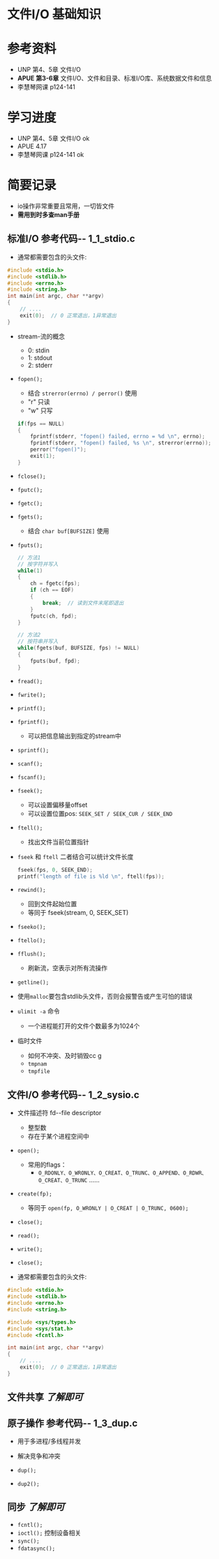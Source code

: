 <!--
 * @Author: yao fanghao
 * @Date: 2023-04-20 22:20:30
 * @LastEditTime: 2023-04-23 14:27:24
 * @LastEditors: yao fanghao
-->
# 文件I/O 基础知识

# 参考资料

* UNP 第4、5章 文件I/O
* **APUE 第3-6章** 文件I/O、文件和目录、标准I/O库、系统数据文件和信息
* 李慧琴网课 p124-141

# 学习进度

* UNP 第4、5章 文件I/O ok
* APUE 4.17
* 李慧琴网课 p124-141 ok

# 简要记录

* io操作非常重要且常用，一切皆文件
* **需用到时多查man手册**

## 标准I/O 参考代码-- 1_1_stdio.c

* 通常都需要包含的头文件:

```C
#include <stdio.h>
#include <stdlib.h>
#include <errno.h>
#include <string.h>
int main(int argc, char **argv)
{
    // ....
    exit(0);  // 0 正常退出，1异常退出
}
```

* stream-流的概念
  * 0: stdin
  * 1: stdout
  * 2: stderr

* ```fopen();```
  * 结合 ```strerror(errno) / perror()``` 使用
  * "r" 只读
  * "w" 只写

  ```C
  if(fps == NULL)
  {
      fprintf(stderr, "fopen() failed, errno = %d \n", errno);
      fprintf(stderr, "fopen() failed, %s \n", strerror(errno)); 
      perror("fopen()");
      exit(1);
  }
  ```

* ```fclose();```

* ```fputc();```
* ```fgetc();```
* ```fgets();```
  * 结合 ```char buf[BUFSIZE]``` 使用
* ```fputs();```

    ```C
    // 方法1
    // 按字符并写入    
    while(1)
    {
        ch = fgetc(fps);
        if (ch == EOF)
        {
            break;  // 读到文件末尾即退出
        }
        fputc(ch, fpd);
    }

    // 方法2
    // 按符串并写入
    while(fgets(buf, BUFSIZE, fps) != NULL)
    {
        fputs(buf, fpd);
    }
    ```

* ```fread();```
* ```fwrite();```
  
* ```printf();```  
* ```fprintf();```
  * 可以把信息输出到指定的stream中
* ```sprintf();```
* ```scanf();```
* ```fscanf();```

* ```fseek();```
  * 可以设置偏移量offset
  * 可以设置位置pos: ```SEEK_SET / SEEK_CUR / SEEK_END```
* ```ftell();```
  * 找出文件当前位置指针
* ```fseek``` 和 ```ftell``` 二者结合可以统计文件长度

  ```C
  fseek(fps, 0, SEEK_END);
  printf("length of file is %ld \n", ftell(fps));
  ```

* ```rewind();```
  * 回到文件起始位置
  * 等同于 fseek(stream, 0, SEEK_SET)

* ```fseeko();```
* ```ftello();```

* ```fflush();```
  * 刷新流，空表示对所有流操作

* ```getline();```

* 使用```malloc```要包含stdlib头文件，否则会报警告或产生可怕的错误
  
* ```ulimit -a``` 命令
  * 一个进程能打开的文件个数最多为1024个

* 临时文件
  * 如何不冲突、及时销毁cc g
  * ```tmpnam```
  * ```tmpfile```

## 文件I/O 参考代码-- 1_2_sysio.c

* 文件描述符 fd--file descriptor
  * 整型数
  * 存在于某个进程空间中

* ```open();```
  * 常用的flags：
    * ```O_RDONLY、O_WRONLY、O_CREAT、O_TRUNC、O_APPEND、O_RDWR、O_CREAT、O_TRUNC``` ......
* ```create(fp);```
  * 等同于 ```open(fp, O_WRONLY | O_CREAT | O_TRUNC, 0600);```

* ```close();```

* ```read();```
* ```write();```
* ```close();```
  
* 通常都需要包含的头文件:

```C
#include <stdio.h>
#include <stdlib.h>
#include <errno.h>
#include <string.h>

#include <sys/types.h>
#include <sys/stat.h>
#include <fcntl.h>

int main(int argc, char **argv)
{
    // ....
    exit(0);  // 0 正常退出，1异常退出
}
```

## 文件共享 *了解即可*

## 原子操作 参考代码-- 1_3_dup.c

* 用于多进程/多线程并发
* 解决竞争和冲突

* ```dup();```
* ```dup2();```

## 同步 *了解即可*

* ```fcntl();```
* ```ioctl();``` 控制设备相关
* ```sync();```
* ```fdatasync();```
